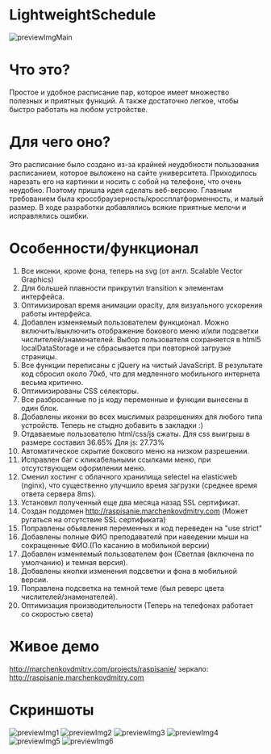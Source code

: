 # LightweightSchedule

![previewImgMain](https://marchenkovdmitry.com/projects/raspisanie/github_img/OZIKYKGwI98.jpg "")

Что это?
========================

Простое и удобное расписание пар, которое имеет множество полезных и приятных функций. А также достаточно легкое, чтобы быстро
работать на любом устройстве. 

Для чего оно?
========================

Это расписание было создано из-за крайней неудобности пользования расписанием, которое выложено на сайте университета. Приходилось нарезать его на картинки и носить с собой на телефоне, что очень неудобно. Поэтому пришла идея сделать веб-версию. Главным требованием была кроссбраузерность/кроссплатформенность, и малый размер. В ходе разработки добавлялись всякие приятные мелочи и исправлялись ошибки. 

Особенности/функционал
========================

1. Все иконки, кроме фона, теперь на svg (от англ. Scalable Vector Graphics)
2. Для большей плавности прикрутил transition к элементам интерфейса.
3. Оптимизировал время анимации opacity, для визуального ускорения работы интерфейса.
4. Добавлен изменяемый пользователем функционал. Можно включить/выключить отображение бокового меню и/или подсветки числителей/знаменателей. Выбор пользователя сохраняется в html5 localDataStorage и не сбрасывается при повторной загрузке страницы.
5. Все функции переписаны с jQuery на чистый JavaScript. В результате код сбросил около 70кб, что для медленного мобильного интернета весьма критично.
6. Оптимизированы CSS селекторы.
7. Все разбросанные по js коду переменные и функции вынесены в один блок.
8. Добавлены иконки во всех мыслимых разрешениях для любого типа устройств. Теперь не стыдно добавить в закладки :)
9. Отдаваемые пользователю html/css/js сжаты. Для css выигрыш в размере составил 36.65% Для js: 27.73%
10. Автоматическое скрытие бокового меню на низком разрешении.
11. Исправлен баг с кликабельными ссылками меню, при отсутствующем оформлении меню.
12. Сменил хостинг с облачного хранилища selectel на elasticweb (nginx), что существенно улучшило время загрузки (среднее время ответа сервера 8ms). 
13. Установил полученный еще два месяца назад SSL сертификат. 
14. Создан поддомен http://raspisanie.marchenkovdmitry.com (Может ругаться на отсутствие SSL сертификата)
15. Поправлены обьявления переменных и код переведен на "use strict"
16. Добавлены полные ФИО преподавателй при наведении мыши на сокращенные ФИО.(По касанию в мобильной версии)
17. Добавлен изменяемый пользователем фон (Светлая (включена по умолчанию) и темная версия).
18. Добавлены кнопки изменения подсветки и фона в мобильной версии.
19. Поправлена подсветка на темной теме (был реверс цвета числителей/знаменателей).
20. Оптимизация производительности (Теперь на телефонах работает со скоростью света)

Живое демо
========================
http://marchenkovdmitry.com/projects/raspisanie/
зеркало:
http://raspisanie.marchenkovdmitry.com

Скриншоты
========================
![previewImg1](https://marchenkovdmitry.com/projects/raspisanie/github_img/Capture1.JPG "")
![previewImg2](https://marchenkovdmitry.com/projects/raspisanie/github_img/Capture2.JPG "")
![previewImg3](https://marchenkovdmitry.com/projects/raspisanie/github_img/Capture3.JPG "")
![previewImg4](https://marchenkovdmitry.com/projects/raspisanie/github_img/Capture4.JPG "")
![previewImg5](https://marchenkovdmitry.com/projects/raspisanie/github_img/Capture5.JPG "")
![previewImg6](https://marchenkovdmitry.com/projects/raspisanie/github_img/Capture6.JPG "")

